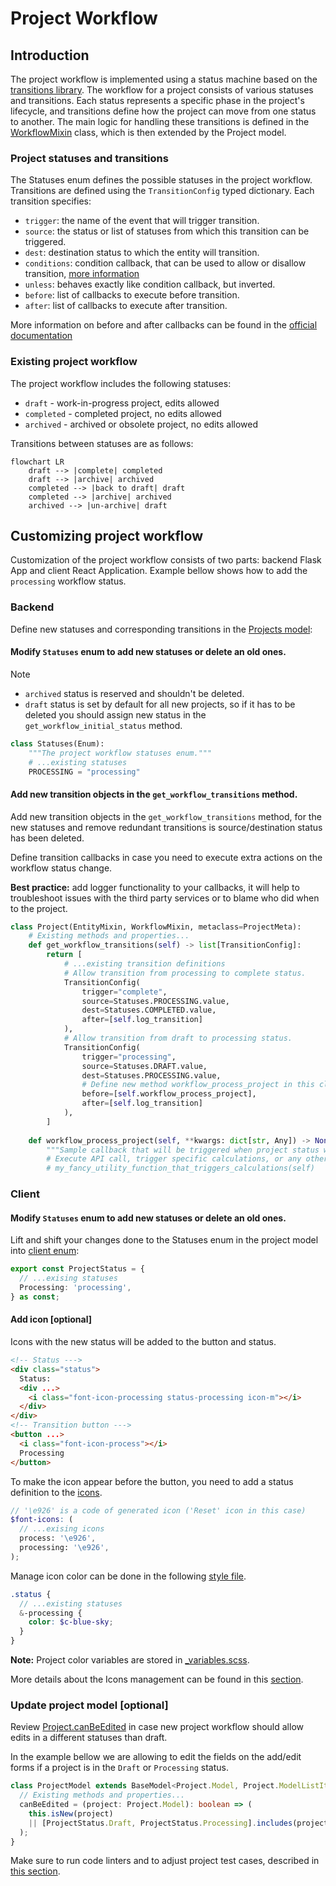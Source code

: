 # Project Workflow

## Introduction

The project workflow is implemented using a status machine based on the [transitions library](https://github.com/pytransitions/transitions). The workflow for a project consists of various statuses and transitions. Each status represents a specific phase in the project's lifecycle, and transitions define how the project can move from one status to another. The main logic for handling these transitions is defined in the [WorkflowMixin](/app/server/src/api/models/mixins/workflow.py) class, which is then extended by the Project model.

### Project statuses and transitions

The Statuses enum defines the possible statuses in the project workflow. Transitions are defined using the `TransitionConfig` typed dictionary. Each transition specifies:

- `trigger`: the name of the event that will trigger transition.
- `source`: the status or list of statuses from which this transition can be triggered.
- `dest`: destination status to which the entity will transition.
- `conditions`: condition callback, that can be used to allow or disallow transition, [more information](https://github.com/pytransitions/transitions?tab=readme-ov-file#conditional-transitions)
- `unless`: behaves exactly like condition callback, but inverted.
- `before`: list of callbacks to execute before transition.
- `after`: list of callbacks to execute after transition.

More information on before and after callbacks can be found in the [official documentation](https://github.com/pytransitions/transitions?tab=readme-ov-file#callbacks-1)

### Existing project workflow

The project workflow includes the following statuses:

* `draft` - work-in-progress project, edits allowed
* `completed` - completed project, no edits allowed
* `archived` - archived or obsolete project, no edits allowed

Transitions between statuses are as follows:

```mermaid
flowchart LR
    draft --> |complete| completed
    draft --> |archive| archived
    completed --> |back to draft| draft
    completed --> |archive| archived
    archived --> |un-archive| draft
```

## Customizing project workflow

Customization of the project workflow consists of two parts: backend Flask App and client React Application. Example bellow shows how to add the `processing` workflow status.

### Backend

Define new statuses and corresponding transitions in the [Projects model](/app/server/src/api/models/project.py):

#### Modify `Statuses` enum to add new statuses or delete an old ones.

> [!NOTE]
> - `archived` status is reserved and shouldn't be deleted.
> - `draft` status is set by default for all new projects, so if it has to be deleted you should assign new status in the `get_workflow_initial_status` method.

```python
class Statuses(Enum):
    """The project workflow statuses enum."""
    # ...existing statuses
    PROCESSING = "processing"    
```

#### Add new transition objects in the `get_workflow_transitions` method.

Add new transition objects in the `get_workflow_transitions` method, for the new statuses and remove redundant transitions is source/destination status has been deleted. 

Define transition callbacks in case you need to execute extra actions on the workflow status change.

**Best practice:** add logger functionality to your callbacks, it will help to troubleshoot issues with the third party services or to blame who did when to the project.

```python
class Project(EntityMixin, WorkflowMixin, metaclass=ProjectMeta):
    # Existing methods and properties...
    def get_workflow_transitions(self) -> list[TransitionConfig]:
        return [
            # ...existing transition definitions
            # Allow transition from processing to complete status.
            TransitionConfig(
                trigger="complete",
                source=Statuses.PROCESSING.value,
                dest=Statuses.COMPLETED.value,
                after=[self.log_transition]
            ),
            # Allow transition from draft to processing status.
            TransitionConfig(
                trigger="processing",
                source=Statuses.DRAFT.value,
                dest=Statuses.PROCESSING.value,
                # Define new method workflow_process_project in this class, see example below.
                before=[self.workflow_process_project],
                after=[self.log_transition]
            ),
        ]
        
    def workflow_process_project(self, **kwargs: dict[str, Any]) -> None:
        """Sample callback that will be triggered when project status will change to processing."""
        # Execute API call, trigger specific calculations, or any other action that is needed.
        # my_fancy_utility_function_that_triggers_calculations(self)
```

### Client

#### Modify `Statuses` enum to add new statuses or delete an old ones.

Lift and shift your changes done to the Statuses enum in the project model into [client enum](/app/client/src/models/Project/constants.ts):

```typescript
export const ProjectStatus = {
  // ...exising statuses
  Processing: 'processing',
} as const;
```

#### Add icon [optional]

Icons with the new status will be added to the button and status.

```html
<!-- Status --->
<div class="status">
  Status:
  <div ...>
    <i class="font-icon-processing status-processing icon-m"></i>
  </div>
</div>
<!-- Transition button --->
<button ...>
  <i class="font-icon-process"></i>
  Processing
</button>
```

To make the icon appear before the button, you need to add a status definition to the [icons](/app/client/src/scss/abstract/_icons.scss).

```scss
// '\e926' is a code of generated icon ('Reset' icon in this case)
$font-icons: (
  // ...exising icons
  process: '\e926',
  processing: '\e926',
);
```

Manage icon color can be done in the following [style file](/app/client/src/scss/components/_site-header.scss).

```scss
.status {
  // ...existing statuses
  &-processing {
    color: $c-blue-sky;
  }
}
```

**Note:** Project color variables are stored in [_variables.scss](/app/client/src/scss/abstract/_variables.scss).

More details about the Icons management can be found in this [section](../interface#icons-management).

### Update project model [optional]

Review [Project.canBeEdited](/app/client/src/models/Project/ProjectModel.ts) in case new project workflow should allow edits in a different statuses than draft.

In the example bellow we are allowing to edit the fields on the add/edit forms if a project is in the `Draft` or `Processing` status.

```typescript
class ProjectModel extends BaseModel<Project.Model, Project.ModelListItem, Project.Filters> {
  // Existing methods and properties...
  canBeEdited = (project: Project.Model): boolean => (
    this.isNew(project)
    || [ProjectStatus.Draft, ProjectStatus.Processing].includes(project.status)
  );
}
```

Make sure to run code linters and to adjust project test cases, described in [this section](../../code_quality).
